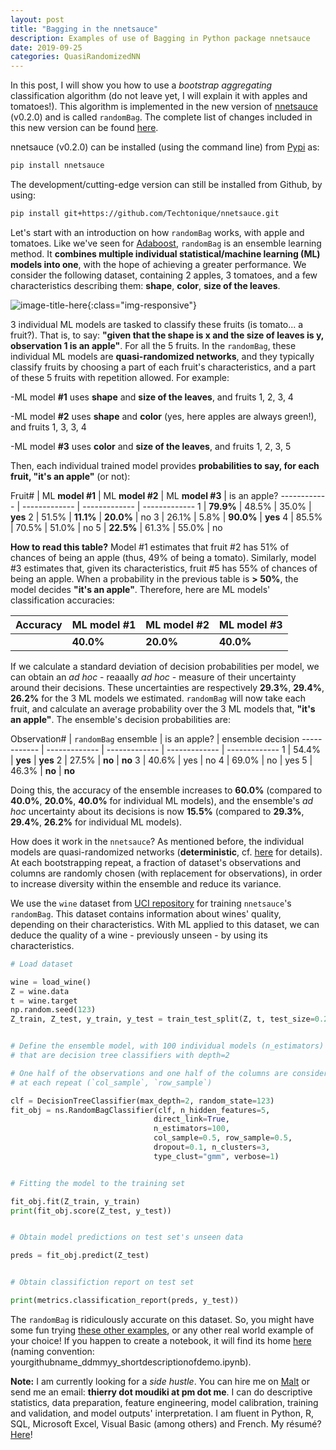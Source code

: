 ```yaml
---
layout: post
title: "Bagging in the nnetsauce"
description: Examples of use of Bagging in Python package nnetsauce
date: 2019-09-25
categories: QuasiRandomizedNN
---
```


In this post, I will show you how to use a _bootstrap aggregating_  classification algorithm (do not leave yet, I will explain it with apples and tomatoes!). This algorithm is implemented in the new version of [nnetsauce](https://github.com/Techtonique/nnetsauce) (v0.2.0) and is called `randomBag`. The complete list of changes included in this new version can be found [here](https://github.com/Techtonique/nnetsauce/blob/master/CHANGES.md). 

nnetsauce (v0.2.0) can be installed (using the command line) from [Pypi](https://pypi.org/project/nnetsauce/) as: 

```bash
pip install nnetsauce
```

The development/cutting-edge version can still be installed from Github, by using: 

```bash
pip install git+https://github.com/Techtonique/nnetsauce.git
```

Let's start with an introduction on how `randomBag` works, with apple and tomatoes. Like we've seen for [Adaboost]({{base}}/blog/2019/09/18/nnetsauce-adaboost-1), `randomBag` is an ensemble learning method. It __combines multiple individual statistical/machine learning (ML) models into one__, with the hope of achieving a greater performance. We consider the following dataset, containing 2 apples, 3 tomatoes, and a few characteristics describing them: __shape__, __color__, __size of the leaves__. 

![image-title-here]({{base}}/images/2019-09-25/2019-09-25-image1.png){:class="img-responsive"}

3 individual ML models are tasked to classify these fruits (is tomato... a fruit?). That is, to say: __"given that the shape is x and the size of leaves is y, observation 1 is an apple"__. For all the 5 fruits. In the `randomBag`, these individual ML models are __quasi-randomized networks__, and they typically classify fruits by choosing a part of each fruit's characteristics, and a part of these 5 fruits with repetition allowed. For example: 

-ML model __#1__ uses __shape__ and __size of the leaves__, and fruits 1, 2, 3, 4 

-ML model __#2__ uses __shape__ and __color__ (yes, here apples are always green!), and fruits 1, 3, 3, 4 

-ML model __#3__ uses __color__ and __size of the leaves__, and fruits 1, 2, 3, 5 

Then, each individual trained model provides __probabilities to say, for each fruit, "it's an apple"__ (or not):

Fruit# | ML __model #1__ | ML __model #2__ | ML __model #3__ | is an apple?
------------ | ------------- | ------------- | -------------
1 			 | __79.9%__     | 48.5%      | 35.0%  | __yes__
2 			 | 51.5%     | __11.1%__  | __20.0%__  | no
3 			 | 26.1%         | 5.8%       | __90.0%__  | __yes__
4 			 | 85.5%    | 70.5%  | 51.0%  | no
5 			 | __22.5%__         | 61.3%  | 55.0%  | no

__How to read this table?__ Model #1 estimates that fruit #2 has 51% of chances of being an apple (thus, 49% of being a tomato). Similarly, model #3 estimates that, given its characteristics, fruit #5 has 55% of chances of being an apple. When a probability in the previous table is __> 50%__, the model decides __"it's an apple"__. Therefore, here are ML models' classification accuracies:

__Accuracy__ | ML __model #1__ | ML __model #2__ | ML __model #3__ | 
------------ | ------------- | ------------- | -------------
 	 | __40.0%__         | __20.0%__  | __40.0%__  | 


If we calculate a standard deviation of decision probabilities per model, we can obtain an _ad hoc_ - reaaally _ad hoc_ - measure of their uncertainty around their decisions. These uncertainties are respectively __29.3%__, __29.4%__, __26.2%__ for the 3 ML models we estimated. `randomBag` will now take each fruit, and calculate an average probability over the 3 ML models that, __"it's an apple"__. The ensemble's decision probabilities are:

Observation# | `randomBag` ensemble | is an apple? | ensemble decision
------------ | ------------- | ------------- | ------------- | -------------
1 			 | 54.4%     | __yes__ | __yes__
2 			 | 27.5%         | __no__ | __no__
3 			 | 40.6%         | yes | no
4 			 | 69.0%         | no | yes
5 			 | 46.3%     | __no__ | __no__

Doing this, the accuracy of the ensemble increases to __60.0%__ (compared to __40.0%__, __20.0%__, __40.0%__ for individual ML models), and the ensemble's _ad hoc_ uncertainty about its decisions is now __15.5%__ (compared to __29.3%__, __29.4%__, __26.2%__ for individual ML models).

How does it work in the `nnetsauce`? As mentioned before, the individual models are quasi-randomized networks (__deterministic__, cf. [here](https://www.mdpi.com/2227-9091/6/1/22/htm) for details). At each bootstrapping repeat, a fraction of dataset's observations and columns are randomly chosen (with replacement for observations), in order to increase diversity within the ensemble and reduce its variance.

We use the `wine` dataset from [UCI repository](http://archive.ics.uci.edu/ml/index.php) for training `nnetsauce`'s `randomBag`. This dataset contains information about wines' quality, depending on their characteristics. With ML applied to this dataset, we can deduce the quality of a wine - previously unseen - by using its characteristics.


```python
# Load dataset

wine = load_wine()
Z = wine.data
t = wine.target
np.random.seed(123)
Z_train, Z_test, y_train, y_test = train_test_split(Z, t, test_size=0.2)


# Define the ensemble model, with 100 individual models (n_estimators)
# that are decision tree classifiers with depth=2

# One half of the observations and one half of the columns are considered 
# at each repeat (`col_sample`, `row_sample`)

clf = DecisionTreeClassifier(max_depth=2, random_state=123)
fit_obj = ns.RandomBagClassifier(clf, n_hidden_features=5,
                                direct_link=True,
                                n_estimators=100, 
                                col_sample=0.5, row_sample=0.5,
                                dropout=0.1, n_clusters=3, 
                                type_clust="gmm", verbose=1)


# Fitting the model to the training set

fit_obj.fit(Z_train, y_train)
print(fit_obj.score(Z_test, y_test))


# Obtain model predictions on test set's unseen data 

preds = fit_obj.predict(Z_test)


# Obtain classifiction report on test set

print(metrics.classification_report(preds, y_test))
```

The `randomBag` is ridiculously accurate on this dataset. So, you might have some fun trying [these other examples](https://github.com/Techtonique/nnetsauce/blob/master/nnetsauce/demo/thierrymoudiki_250919_randombag_classification.ipynb), or any other real world example of your choice! If you happen to create a notebook, it will find its home [here](https://github.com/Techtonique/nnetsauce/blob/master/nnetsauce/demo/) (naming convention: yourgithubname_ddmmyy_shortdescriptionofdemo.ipynb).

__Note:__ I am currently looking for a _side hustle_. You can hire me on [Malt](https://www.malt.fr/profile/thierrymoudiki) or send me an email: __thierry dot moudiki at pm dot me__. I can do descriptive statistics, data preparation, feature engineering, model calibration, training and validation, and model outputs' interpretation. I am fluent in Python, R, SQL, Microsoft Excel, Visual Basic (among others) and French. My résumé? [Here]({{base}}/cv/thierry-moudiki.pdf)!


